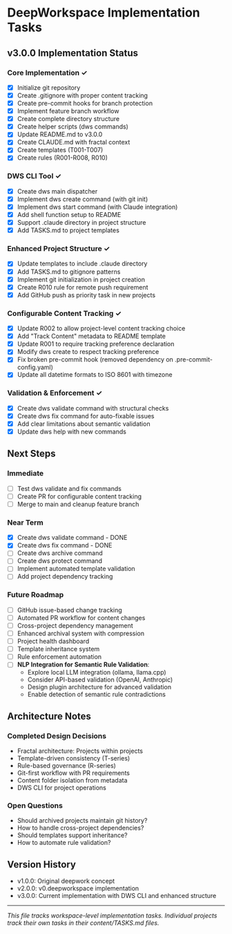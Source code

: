 # DeepWorkspace Implementation Tasks

## v3.0.0 Implementation Status

### Core Implementation ✓
- [x] Initialize git repository
- [x] Create .gitignore with proper content tracking
- [x] Create pre-commit hooks for branch protection
- [x] Implement feature branch workflow
- [x] Create complete directory structure
- [x] Create helper scripts (dws commands)
- [x] Update README.md to v3.0.0
- [x] Create CLAUDE.md with fractal context
- [x] Create templates (T001-T007)
- [x] Create rules (R001-R008, R010)

### DWS CLI Tool ✓
- [x] Create dws main dispatcher
- [x] Implement dws create command (with git init)
- [x] Implement dws start command (with Claude integration)
- [x] Add shell function setup to README
- [x] Support .claude directory in project structure
- [x] Add TASKS.md to project templates

### Enhanced Project Structure ✓
- [x] Update templates to include .claude directory
- [x] Add TASKS.md to gitignore patterns
- [x] Implement git initialization in project creation
- [x] Create R010 rule for remote push requirement
- [x] Add GitHub push as priority task in new projects

### Configurable Content Tracking ✓
- [x] Update R002 to allow project-level content tracking choice
- [x] Add "Track Content" metadata to README template
- [x] Update R001 to require tracking preference declaration
- [x] Modify dws create to respect tracking preference
- [x] Fix broken pre-commit hook (removed dependency on .pre-commit-config.yaml)
- [x] Update all datetime formats to ISO 8601 with timezone

### Validation & Enforcement ✓
- [x] Create dws validate command with structural checks
- [x] Create dws fix command for auto-fixable issues
- [x] Add clear limitations about semantic validation
- [x] Update dws help with new commands

## Next Steps

### Immediate
- [ ] Test dws validate and fix commands
- [ ] Create PR for configurable content tracking
- [ ] Merge to main and cleanup feature branch

### Near Term
- [x] Create dws validate command - DONE
- [x] Create dws fix command - DONE
- [ ] Create dws archive command  
- [ ] Create dws protect command
- [ ] Implement automated template validation
- [ ] Add project dependency tracking

### Future Roadmap
- [ ] GitHub issue-based change tracking
- [ ] Automated PR workflow for content changes
- [ ] Cross-project dependency management
- [ ] Enhanced archival system with compression
- [ ] Project health dashboard
- [ ] Template inheritance system
- [ ] Rule enforcement automation
- [ ] **NLP Integration for Semantic Rule Validation**:
  - Explore local LLM integration (ollama, llama.cpp)
  - Consider API-based validation (OpenAI, Anthropic)
  - Design plugin architecture for advanced validation
  - Enable detection of semantic rule contradictions

## Architecture Notes

### Completed Design Decisions
- Fractal architecture: Projects within projects
- Template-driven consistency (T-series)
- Rule-based governance (R-series)
- Git-first workflow with PR requirements
- Content folder isolation from metadata
- DWS CLI for project operations

### Open Questions
- Should archived projects maintain git history?
- How to handle cross-project dependencies?
- Should templates support inheritance?
- How to automate rule validation?

## Version History
- v1.0.0: Original deepwork concept
- v2.0.0: v0.deepworkspace implementation
- v3.0.0: Current implementation with DWS CLI and enhanced structure

---
*This file tracks workspace-level implementation tasks. Individual projects track their own tasks in their content/TASKS.md files.*